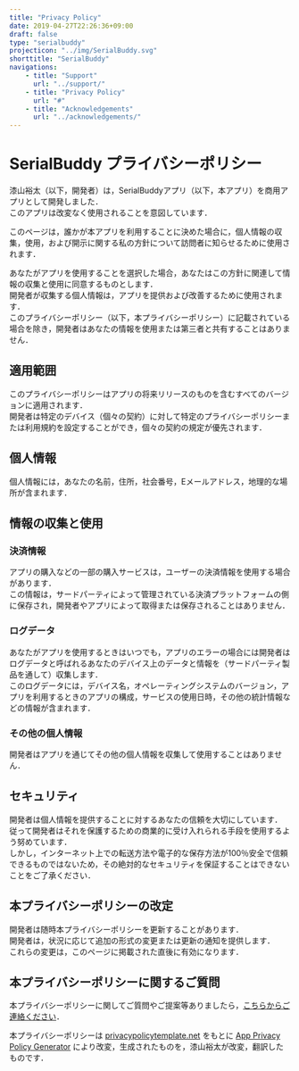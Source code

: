 ```yaml
---
title: "Privacy Policy"
date: 2019-04-27T22:26:36+09:00
draft: false
type: "serialbuddy"
projecticon: "../img/SerialBuddy.svg"
shorttitle: "SerialBuddy"
navigations:
    - title: "Support"
      url: "../support/"
    - title: "Privacy Policy"
      url: "#"
    - title: "Acknowledgements"
      url: "../acknowledgements/"
---
```


# SerialBuddy プライバシーポリシー

漆山裕太（以下，開発者）は，SerialBuddyアプリ（以下，本アプリ）を商用アプリとして開発しました．  
このアプリは改変なく使用されることを意図しています．

このページは，誰かが本アプリを利用することに決めた場合に，個人情報の収集，使用，および開示に関する私の方針について訪問者に知らせるために使用されます．

あなたがアプリを使用することを選択した場合，あなたはこの方針に関連して情報の収集と使用に同意するものとします．  
開発者が収集する個人情報は，アプリを提供および改善するために使用されます．  
このプライバシーポリシー（以下，本プライバシーポリシー）に記載されている場合を除き，開発者はあなたの情報を使用または第三者と共有することはありません．

## 適用範囲

このプライバシーポリシーはアプリの将来リリースのものを含むすべてのバージョンに適用されます．  
開発者は特定のデバイス（個々の契約）に対して特定のプライバシーポリシーまたは利用規約を設定することができ，個々の契約の規定が優先されます．

## 個人情報

個人情報には，あなたの名前，住所，社会番号，Eメールアドレス，地理的な場所が含まれます．

## 情報の収集と使用

### 決済情報

アプリの購入などの一部の購入サービスは，ユーザーの決済情報を使用する場合があります．  
この情報は，サードパーティによって管理されている決済プラットフォームの側に保存され，開発者やアプリによって取得または保存されることはありません．

### ログデータ

あなたがアプリを使用するときはいつでも，アプリのエラーの場合には開発者はログデータと呼ばれるあなたのデバイス上のデータと情報を（サードパーティ製品を通して）収集します．  
このログデータには，デバイス名，オペレーティングシステムのバージョン，アプリを利用するときのアプリの構成，サービスの使用日時，その他の統計情報などの情報が含まれます．

### その他の個人情報

開発者はアプリを通じてその他の個人情報を収集して使用することはありません．

## セキュリティ

開発者は個人情報を提供することに対するあなたの信頼を大切にしています．  
従って開発者はそれを保護するための商業的に受け入れられる手段を使用するよう努めています．  
しかし，インターネット上での転送方法や電子的な保存方法が100％安全で信頼できるものではないため，その絶対的なセキュリティを保証することはできないことをご了承ください．

## 本プライバシーポリシーの改定

開発者は随時本プライバシーポリシーを更新することがあります．  
開発者は，状況に応じて追加の形式の変更または更新の通知を提供します．  
これらの変更は，このページに掲載された直後に有効になります．

## 本プライバシーポリシーに関するご質問

本プライバシーポリシーに関してご質問やご提案等ありましたら，[こちらからご連絡ください](https://urushiyama.github.io/projects/serialbuddy/support/)．

本プライバシーポリシーは [privacypolicytemplate.net](https://privacypolicytemplate.net/) をもとに [App Privacy Policy Generator](https://app-privacy-policy-generator.firebaseapp.com/) により改変，生成されたものを，漆山裕太が改変，翻訳したものです．
